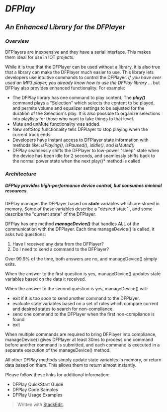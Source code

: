 # ***DFPlay***
## *An Enhanced Library for the DFPlayer*

### *Overview*
DFPlayers are inexpensive and they have a serial interface. This makes them ideal for use in IOT projects.

While it is true that the DFPlayer can be used without a library, it is also true that a library can make the DFPlayer much easier to use. This library lets developers use intuitive commands to control the DFPlayer. *If you have ever used an MP3 player, you already know how to use the DFPlay library* ... but DFPlay also provides enhanced functionality. For example: 
* The DFPlay library has one command to play content. The ***play()*** command plays a "Selection" which selects the content to be played, and permits volume and equalizer settings to be asjusted for the duration of the Selection's play. It is also possible to organize selections into playlists for those who want to take things to that level.
* Mute and unMute functionality was added.
* New softStop functionality tells DFPlayer to stop playing when the current track ends 
* Developers have Instant access to DFPlayer state information with methods like:  *isPlaying()*, *isPaused()*, *isIdle()*, and *isMuted()*
* DFPlay seamlessly shifts the DFPlayer  to low-power "sleep" state when the device has been idle for 2 seconds, and seamlessly shifts back to the normal power state when the next play()* method is called
### *Architecture*
##### DFPlay provides high-performance device control, but consumes minimal resources.
DFPlay manages the DFPlayer based on ***state*** variables which are stored in memory. Some of these variables describe a "desired state" , and some describe the "current state" of the DFPlayer.


DFPlay has one method ***manageDevice()*** that handles ALL of the communication with the DFPlayer. Each time manageDevice() is called, it asks two questions: 
1. Have I received any data from the DFPlayer?
2. Do I need to send a command to the DFPlayer?

Over 99.9% of the time, both answers are no, and manageDevice() simply exits. 

When the answer to the first question is yes, manageDevice() updates state variables based on the data it received.

When the answer to the second question is yes, manageDevice() will:
* exit if it is too soon to send another command to the DFPlayer.
* evaluate state variables based on a set of rules which compare current and desired states to search for non-compliance.
* send one command to the DFPlayer when the first non-compliance is found
* exit

When multiple commands are required to bring DFPlayer into compliance, manageDevice() gives DFPlayer at least 30ms to process one command before another command is submitted, and each command is executed in a separate execution of the manageDevice() method. 

All other DFPlay methods simply update state variables in memory, or return data based on them. This allows them to return almost instantly. 

Please follow these links for additional information:

 - DFPlay QuickStart Guide
 - DFPlay Code Samples
 - DFPlay Usage Examples

> Written with [StackEdit](https://stackedit.io/).